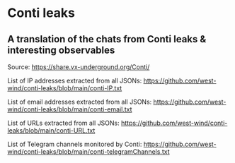 # Conti leaks 
## A translation of the chats from Conti leaks & interesting observables

Source: https://share.vx-underground.org/Conti/

List of IP addresses extracted from all JSONs: https://github.com/west-wind/conti-leaks/blob/main/conti-IP.txt

List of email addresses extracted from all JSONs: https://github.com/west-wind/conti-leaks/blob/main/conti-email.txt

List of URLs extracted from all JSONs: https://github.com/west-wind/conti-leaks/blob/main/conti-URL.txt

List of Telegram channels monitored by Conti: https://github.com/west-wind/conti-leaks/blob/main/conti-telegramChannels.txt
